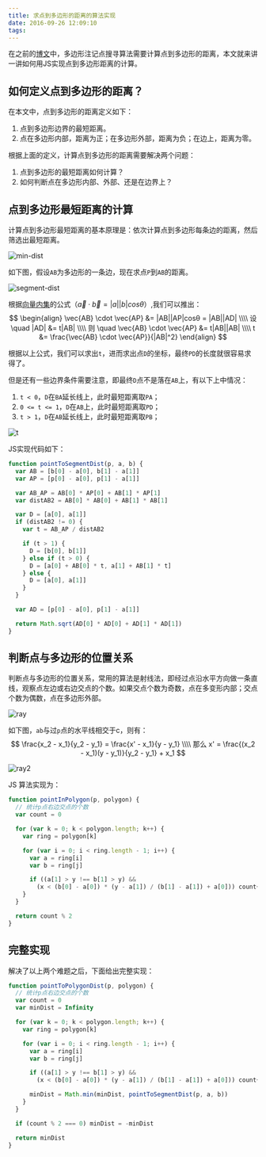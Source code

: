 ```yaml
---
title: 求点到多边形的距离的算法实现
date: 2016-09-26 12:09:10
tags:
---
```


在之前的[博文][1]中，多边形注记点搜寻算法需要计算点到多边形的距离，本文就来讲一讲如何用JS实现点到多边形距离的计算。

## 如何定义点到多边形的距离？

在本文中，点到多边形的距离定义如下：
1. 点到多边形边界的最短距离。
2. 点在多边形内部，距离为正；在多边形外部，距离为负；在边上，距离为零。

根据上面的定义，计算点到多边形的距离需要解决两个问题：
1. 点到多边形的最短距离如何计算？
2. 如何判断点在多边形内部、外部、还是在边界上？

## 点到多边形最短距离的计算

计算点到多边形最短距离的基本原理是：依次计算点到多边形每条边的距离，然后筛选出最短距离。

![min-dist][2]

如下图，假设`AB`为多边形的一条边，现在求点`P`到`AB`的距离。

![segment-dist][3]

根据[向量内集][4]的公式（$\vec{a} \cdot \vec{b} = |a||b|cosθ$）,我们可以推出：
$$
\begin{align}
\vec{AB} \cdot \vec{AP} &= |AB||AP|cosθ = |AB||AD| \\\\
设 \quad |AD| &= t|AB| \\\\
则 \quad \vec{AB} \cdot \vec{AP} &= t|AB||AB| \\\\
 t &= \frac{\vec{AB} \cdot \vec{AP}}{|AB|^2}
\end{align}
$$

根据以上公式，我们可以求出`t`，进而求出点`D`的坐标，最终`PD`的长度就很容易求得了。

但是还有一些边界条件需要注意，即最终`D`点不是落在`AB`上，有以下上中情况：
1. `t < 0`，`D`在`BA`延长线上，此时最短距离取`PA`；
2. `0 <= t <= 1`，`D`在`AB`上，此时最短距离取`PD`；
3. `t > 1`，`D`在`AB`延长线上，此时最短距离取`PB`；

![t][5]

JS实现代码如下：
```javascript
function pointToSegmentDist(p, a, b) {
  var AB = [b[0] - a[0], b[1] - a[1]]
  var AP = [p[0] - a[0], p[1] - a[1]]

  var AB_AP = AB[0] * AP[0] + AB[1] * AP[1]
  var distAB2 = AB[0] * AB[0] + AB[1] * AB[1]

  var D = [a[0], a[1]]
  if (distAB2 != 0) {
    var t = AB_AP / distAB2

    if (t > 1) {
      D = [b[0], b[1]]
    } else if (t > 0) {
      D = [a[0] + AB[0] * t, a[1] + AB[1] * t]
    } else {
      D = [a[0], a[1]]
    }
  }

  var AD = [p[0] - a[0], p[1] - a[1]]

  return Math.sqrt(AD[0] * AD[0] + AD[1] * AD[1])
}
```

## 判断点与多边形的位置关系

判断点与多边形的位置关系，常用的算法是射线法，即经过点沿水平方向做一条直线，观察点左边或右边交点的个数。如果交点个数为奇数，点在多变形内部；交点个数为偶数，点在多边形外部。

![ray][6]

如下图，`ab`与过`p`点的水平线相交于c，则有：
$$
\frac{x_2 - x_1}{y_2 - y_1} = \frac{x' - x_1}{y - y_1} \\\\
那么 x' = \frac{(x_2 - x_1)(y - y_1)}{y_2 - y_1} + x_1
$$

![ray2][7]

JS 算法实现为：
```javascript
function pointInPolygon(p, polygon) {
  // 统计p点右边交点的个数
  var count = 0

  for (var k = 0; k < polygon.length; k++) {
    var ring = polygon[k]

    for (var i = 0; i < ring.length - 1; i++) {
      var a = ring[i]
      var b = ring[j]

      if ((a[1] > y !== b[1] > y) &&
        (x < (b[0] - a[0]) * (y - a[1]) / (b[1] - a[1]) + a[0])) count++;
    }
  }

  return count % 2
}
```

## 完整实现

解决了以上两个难题之后，下面给出完整实现：
```javascript
function pointToPolygonDist(p, polygon) {
  // 统计p点右边交点的个数
  var count = 0
  var minDist = Infinity

  for (var k = 0; k < polygon.length; k++) {
    var ring = polygon[k]

    for (var i = 0; i < ring.length - 1; i++) {
      var a = ring[i]
      var b = ring[j]

      if ((a[1] > y !== b[1] > y) &&
        (x < (b[0] - a[0]) * (y - a[1]) / (b[1] - a[1]) + a[0])) count++;

      minDist = Math.min(minDist, pointToSegmentDist(p, a, b))
    }
  }

  if (count % 2 === 0) minDist = -minDist

  return minDist
}
```



[1]: /2016/09/26/polylabel2.html
[2]: /assets/min-dist.png
[3]: /assets/segment-dist.png
[4]: https://zh.wikipedia.org/wiki/%E6%95%B0%E9%87%8F%E7%A7%AF
[5]: /assets/t.png
[6]: /assets/ray.gif
[7]: /assets/ray2.png
